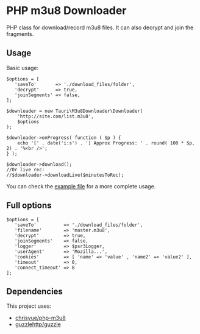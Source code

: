 # PHP m3u8 Downloader

PHP class for download/record m3u8 files. It can also decrypt and join the fragments.

## Usage

Basic usage:
```
$options = [
   'saveTo'       => './download_files/folder',
   'decrypt'      => true,
   'joinSegments' => false,
];

$downloader = new Tauri\M3u8Downloader\Downloader(
    'http://site.com/list.m3u8',
    $options
);

$downloader->onProgress( function ( $p ) {
    echo '[' . date('i:s') . '] Approx Progress: ' . round( 100 * $p, 2) . '%<br />';
} );

$downloader->download();
//Or live rec:
//$downloader->downloadLive($minutesToRec);

```

You can check the [example file](https://github.com/tauri77/php-m3u8-downloader/blob/main/example/index.php) for a more complete usage.

## Full options
```
$options = [
   'saveTo'          => './download_files/folder',
   'filename'        => 'master.m3u8',
   'decrypt'         => true,
   'joinSegments'    => false,
   'logger'          => $psr3Logger,
   'userAgent'       => 'Mozilla...',
   'cookies'         => [ 'name' => 'value' , 'name2' => 'value2' ],
   'timeout'         => 0,
   'connect_timeout' => 8
];
```

## Dependencies

This project uses: 
- [chrisyue/php-m3u8](https://github.com/chrisyue/php-m3u8)
- [guzzlehttp/guzzle](https://github.com/guzzle/guzzle)
